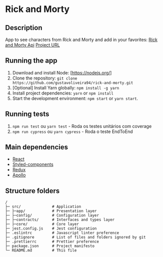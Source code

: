 # Rick and Morty

## Description

App to see characters from Rick and Morty and add in your favorites: [Rick and Morty Api]([https://pokeapi.co/](https://rickandmortyapi.com/graphql))
[Project URL](https://rick-and-morty-indol-six.vercel.app/)

## Running the app

1. Download and install Node: [https://nodejs.org/]
2. Clone the repository: `git clone https://github.com/gustavoliveira94/rick-and-morty.git`
3. \[Optional\] Install Yarn globally: `npm install -g yarn`
4. Install project dependencies: `yarn` or `npm install`
5. Start the development environment: `npm start` or `yarn start`.

## Running tests

1. `npm run test` ou `yarn test` - Roda os testes unitários com coverage
2. `npm run cypress` ou `yarn cypress` - Roda o teste EndToEnd

## Main dependencies

- [React](https://reactjs.org/)
- [Styled-components](https://styled-components.com/)
- [Redux](https://redux-toolkit.js.org/tutorials/typescript)
- [Apollo](https://www.apollographql.com/docs/react/)

## Structure folders

```
/
├─ src/              # Application
├─ ├─app/            # Presentation layer
├─ ├─config/         # Configuration layer
├─ ├─contracts/      # Interfaces and types layer
├─ ├─core/           # Core layer
├─ jest.config.js    # Jest configuration
├─ .eslintrc         # Javascript linter preference
├─ .gitignore        # List of files and folders ignored by git
├─ .prettierrc       # Prettier preference
├─ package.json      # Project manifesto
└─ README.md         # This file
```
